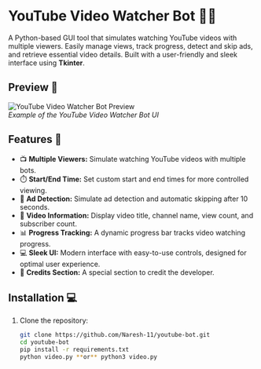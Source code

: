 # YouTube Video Watcher Bot 🎥🤖

A Python-based GUI tool that simulates watching YouTube videos with multiple viewers. Easily manage views, track progress, detect and skip ads, and retrieve essential video details. Built with a user-friendly and sleek interface using **Tkinter**.

## Preview 📸

![YouTube Video Watcher Bot Preview](path_to_your_image_here)  
*Example of the YouTube Video Watcher Bot UI*

## Features 🚀

- 📺 **Multiple Viewers:** Simulate watching YouTube videos with multiple bots.
- ⏱️ **Start/End Time:** Set custom start and end times for more controlled viewing.
- 🛑 **Ad Detection:** Simulate ad detection and automatic skipping after 10 seconds.
- 🔎 **Video Information:** Display video title, channel name, view count, and subscriber count.
- 📊 **Progress Tracking:** A dynamic progress bar tracks video watching progress.
- 💻 **Sleek UI:** Modern interface with easy-to-use controls, designed for optimal user experience.
- 🙌 **Credits Section:** A special section to credit the developer.

## Installation 💻

1. Clone the repository:
   ```bash
   git clone https://github.com/Naresh-11/youtube-bot.git
   cd youtube-bot
   pip install -r requirements.txt
   python video.py **or** python3 video.py
   
